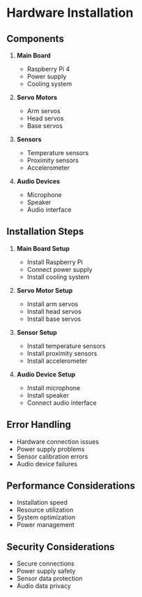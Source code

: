 # Hardware Installation

## Components
1. **Main Board**
   - Raspberry Pi 4
   - Power supply
   - Cooling system

2. **Servo Motors**
   - Arm servos
   - Head servos
   - Base servos

3. **Sensors**
   - Temperature sensors
   - Proximity sensors
   - Accelerometer

4. **Audio Devices**
   - Microphone
   - Speaker
   - Audio interface

## Installation Steps
1. **Main Board Setup**
   - Install Raspberry Pi
   - Connect power supply
   - Install cooling system

2. **Servo Motor Setup**
   - Install arm servos
   - Install head servos
   - Install base servos

3. **Sensor Setup**
   - Install temperature sensors
   - Install proximity sensors
   - Install accelerometer

4. **Audio Device Setup**
   - Install microphone
   - Install speaker
   - Connect audio interface

## Error Handling
- Hardware connection issues
- Power supply problems
- Sensor calibration errors
- Audio device failures

## Performance Considerations
- Installation speed
- Resource utilization
- System optimization
- Power management

## Security Considerations
- Secure connections
- Power supply safety
- Sensor data protection
- Audio data privacy